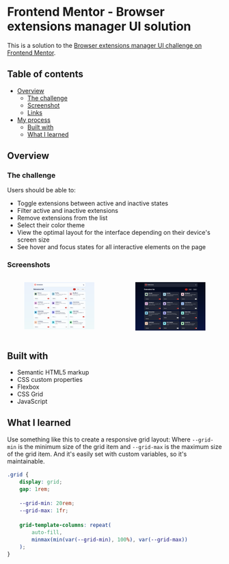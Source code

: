 # Frontend Mentor - Browser extensions manager UI solution

This is a solution to the [Browser extensions manager UI challenge on Frontend Mentor](https://www.frontendmentor.io/challenges/browser-extension-manager-ui-yNZnOfsMAp).

## Table of contents

-   [Overview](#overview)
    -   [The challenge](#the-challenge)
    -   [Screenshot](#screenshot)
    -   [Links](#links)
-   [My process](#my-process)
    -   [Built with](#built-with)
    -   [What I learned](#what-i-learned)

## Overview

### The challenge

Users should be able to:

-   Toggle extensions between active and inactive states
-   Filter active and inactive extensions
-   Remove extensions from the list
-   Select their color theme
-   View the optimal layout for the interface depending on their device's screen size
-   See hover and focus states for all interactive elements on the page

### Screenshots

<div style="display: flex; gap: 1rem; justify-content: center; align-items: flex-start;">
  <figure>
    <img src="screenshots/light.png" alt="Light mode" width="400">
  </figure>
  <figure>
    <img src="screenshots/dark.png" alt="Dark mode" width="400">
  </figure>
</div>

<!-- ### Links

-   Solution URL: [Add solution URL here](https://your-solution-url.com)
-   Live Site URL: [Add live site URL here](https://your-live-site-url.com) -->

## Built with

-   Semantic HTML5 markup
-   CSS custom properties
-   Flexbox
-   CSS Grid
-   JavaScript

## What I learned

Use something like this to create a responsive grid layout: Where `--grid-min` is the minimum size of the grid item and `--grid-max` is the maximum size of the grid item. And it's easily set with custom variables, so it's maintainable.

```css
.grid {
    display: grid;
    gap: 1rem;

    --grid-min: 20rem;
    --grid-max: 1fr;

    grid-template-columns: repeat(
        auto-fill,
        minmax(min(var(--grid-min), 100%), var(--grid-max))
    );
}
```
